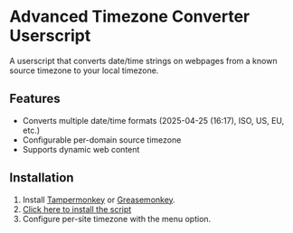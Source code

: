 # Advanced Timezone Converter Userscript

A userscript that converts date/time strings on webpages from a known source timezone to your local timezone.

## Features
- Converts multiple date/time formats (2025-04-25 (16:17), ISO, US, EU, etc.)
- Configurable per-domain source timezone
- Supports dynamic web content

## Installation
1. Install [Tampermonkey](https://www.tampermonkey.net/) or [Greasemonkey](https://addons.mozilla.org/en-US/firefox/addon/greasemonkey/).
2. [Click here to install the script](./releases/latest/download/timezone-converter.user.js?raw=1)
3. Configure per-site timezone with the menu option.
